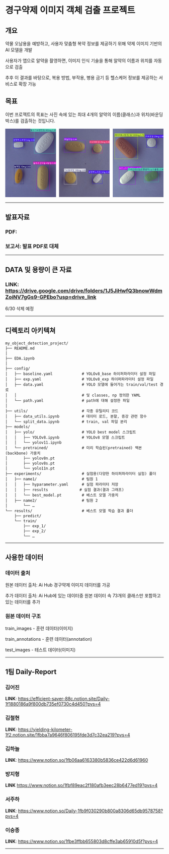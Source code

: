# 경구약제 이미지 객체 검출 프로젝트

## 개요

약물 오남용을 예방하고, 사용자 맞춤형 복약 정보를 제공하기 위해 약제 이미지 기반의 AI 모델을 개발​

사용자가 앱으로 알약을 촬영하면, 이미지 인식 기술을 통해 알약의 이름과 위치를 자동으로 검출​

추후 이 결과를 바탕으로, 복용 방법, 부작용, 병용 금기 등 헬스케어 정보를 제공하는 서비스로 확장 가능

## 목표

이번 프로젝트의 목표는 사진 속에 있는 최대 4개의 알약의 이름(클래스)과 위치(바운딩 박스)를 검출하는 것입니다.

![경구 약제 이미지 검출 사진](./image/image-1.png)

---

## 발표자료

### PDF:

### 보고서: 발표 PDF로 대체

---

## DATA 및 용량이 큰 자료
### LINK: https://drive.google.com/drive/folders/1J5JiHwfQ3bnowWdmZoiNV7gGs9-GPEbo?usp=drive_link
6/30 삭제 예정

---

## 디렉토리 아키텍쳐

```
my_object_detection_project/
├── README.md
│
├── EDA.ipynb
│
├── config/
│   ├── baseline.yaml             # YOLOv8_base 하이퍼파라미터 설정 파일
│   ├── exp.yaml                  # YOLOv8_exp 하이퍼파라미터 설정 파일
│   ├── data.yaml                 # YOLO 모델에 들어가는 train/val/test 경로
│   │                             # 및 classes, np 정의한 YAML
│   └── path.yaml                 # path에 대해 설정한 파일
│
├── utils/                        # 각종 유틸리티 코드
│   ├── data_utils.ipynb          # 데이터 로드, 분할, 증강 관련 함수
│   └── split_data.ipynb          # train, val 파일 분리
├── models/
│   ├── yolo/                     # YOLO best model 스크립트
│   │   ├── YOLOv8.ipynb          # YOLOv8 모델 스크립트
│   │   └── yolov11.ipynb
│   └── pretrained/               # 미리 학습된(pretrained) 백본(backbone) 가중치
│       ├── yolov8n.pt
│       ├── yolov8s.pt
│       └── yolo11n.pt
├── experiments/                  # 실험용(다양한 하이퍼파라미터 실험) 폴더
│   ├── name1/                    # 팀원 1
│   │   ├── hyparameter.yaml      # 실험 파라미터 저장
│   │   ├── results              # 실험 결과(결과 그래프)
│   │   └── best_model.pt         # 베스트 모델 가중치
│   ├── name2/                    # 팀원 2
│       └── …
└── results/                      # 베스트 모델 학습 결과 폴더
    ├── predict/
    └── train/
        ├── exp_1/
        ├── exp_2/
        └── …
```
---

## 사용한 데이터

### 데이터 출처

원본 데이터 출처: Ai Hub 경구약제 이미지 데이터를 가공

추가 데이터 출처: Ai Hub에 있는 데이터중 원본 데이터 속 73개의 클래스만 포함하고 있는 데이터를 추가

### 원본 데이터 구조

train_images - 훈련 데이터(이미지)

train_annotations - 훈련 데이터(annotation)

test_images - 테스트 데이터(이미지)

---

## 1팀 Daily-Report

### **김어진**

**LINK**: https://efficient-saver-88c.notion.site/Daily-1f1880186a9f800db735ef0730c4d450?pvs=4


### **김철현**

**LINK**: https://yielding-kilometer-1f2.notion.site/1fbba7a9646f806195fde3d7c32ea219?pvs=4


### **김하늘**

**LINK**: https://www.notion.so/1fb06aa6163380b5836ce422d6d61960


### **방지형**

**LINK** https://www.notion.so/1fbf89eac2f180afb3eec28b6477ed19?pvs=4


### **서주하**

**LINK**: https://www.notion.so/Daily-1fb9f030290b800a8306d65db9578758?pvs=4

### **이승종**

**LINK**: https://www.notion.so/1fbe3ffbb655803d8cffe3ab65910d5f?pvs=4

---
